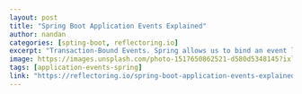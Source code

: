 ```yaml
---
layout: post
title: "Spring Boot Application Events Explained"
author: nandan
categories: [spting-boot, reflectoring.io]
excerpt: "Transaction-Bound Events. Spring allows us to bind an event listener to a phase of the current transaction. This allows events to be used with..."
image: https://images.unsplash.com/photo-1517650862521-d580d5348145?ixlib=rb-1.2.1&ixid=eyJhcHBfaWQiOjEyMDd9&auto=format&fit=crop&w=1350&q=80
tags: [application-events-spring]
link: "https://reflectoring.io/spring-boot-application-events-explained/"
---
```

